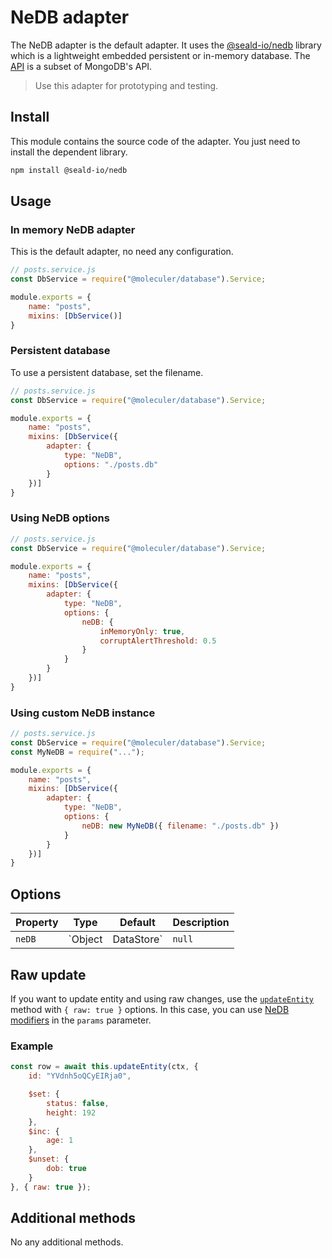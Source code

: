 # NeDB adapter
The NeDB adapter is the default adapter. It uses the [@seald-io/nedb](https://github.com/seald/nedb) library which is a lightweight embedded persistent or in-memory database. The [API](https://github.com/seald/nedb/blob/master/API.md) is a subset of MongoDB's API.

> Use this adapter for prototyping and testing.

## Install
This module contains the source code of the adapter. You just need to install the dependent library.

```bash
npm install @seald-io/nedb
```

## Usage

### In memory NeDB adapter
This is the default adapter, no need any configuration.

```js
// posts.service.js
const DbService = require("@moleculer/database").Service;

module.exports = {
    name: "posts",
    mixins: [DbService()]
}
```

### Persistent database
To use a persistent database, set the filename.
```js
// posts.service.js
const DbService = require("@moleculer/database").Service;

module.exports = {
    name: "posts",
    mixins: [DbService({
        adapter: {
            type: "NeDB",
            options: "./posts.db"
        }
    })]
}
```

### Using NeDB options
```js
// posts.service.js
const DbService = require("@moleculer/database").Service;

module.exports = {
    name: "posts",
    mixins: [DbService({
        adapter: {
            type: "NeDB",
            options: {
                neDB: {
                    inMemoryOnly: true,
                    corruptAlertThreshold: 0.5
                }
            }
        }
    })]
}
```

### Using custom NeDB instance
```js
// posts.service.js
const DbService = require("@moleculer/database").Service;
const MyNeDB = require("...");

module.exports = {
    name: "posts",
    mixins: [DbService({
        adapter: {
            type: "NeDB",
            options: {
                neDB: new MyNeDB({ filename: "./posts.db" })
            }
        }
    })]
}
```

## Options
| Property | Type | Default | Description |
| -------- | ---- | ------- | ----------- |
| `neDB` | `Object|DataStore` | `null` |  [NeDB constructor options](https://github.com/seald/nedb?tab=readme-ov-file#creatingloading-a-database). If it's a `DataStore` instance, it uses it instead of creating a new one.  |


## Raw update
If you want to update entity and using raw changes, use the [`updateEntity`](../README.md#updateentity) method with `{ raw: true }` options. In this case, you can use [NeDB modifiers](https://github.com/seald/nedb?tab=readme-ov-file#updating-documents) in the `params` parameter.

### Example
```js
const row = await this.updateEntity(ctx, {
    id: "YVdnh5oQCyEIRja0",

    $set: {
        status: false,
        height: 192
    },
    $inc: {
        age: 1
    },
    $unset: {
        dob: true
    }
}, { raw: true });
```

## Additional methods
No any additional methods.
